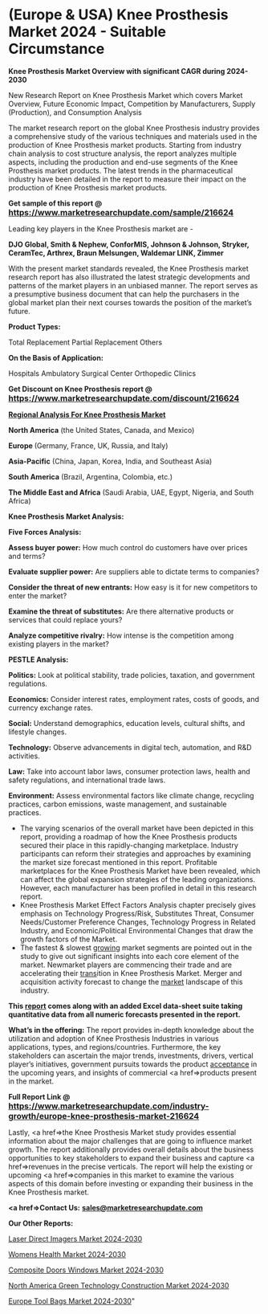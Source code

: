 # (Europe & USA) Knee Prosthesis Market 2024 - Suitable Circumstance

<strong>Knee Prosthesis Market Overview with significant CAGR during 2024-2030</strong>

New Research Report on Knee Prosthesis Market which covers Market Overview, Future Economic Impact, Competition by Manufacturers, Supply (Production), and Consumption Analysis

The market research report on the global Knee Prosthesis industry provides a comprehensive study of the various techniques and materials used in the production of Knee Prosthesis market products. Starting from industry chain analysis to cost structure analysis, the report analyzes multiple aspects, including the production and end-use segments of the Knee Prosthesis market products. The latest trends in the pharmaceutical industry have been detailed in the report to measure their impact on the production of Knee Prosthesis market products.

<strong>Get sample of this report @ <a href=https://www.marketresearchupdate.com/sample/216624><font size=3 color=#0000ff>https://www.marketresearchupdate.com/sample/216624</font></a></strong>

Leading key players in the Knee Prosthesis market are -

<strong>DJO Global, Smith & Nephew, ConforMIS, Johnson & Johnson, Stryker, CeramTec, Arthrex, Braun Melsungen, Waldemar LINK, Zimmer</strong>

With the present market standards revealed, the Knee Prosthesis market research report has also illustrated the latest strategic developments and patterns of the market players in an unbiased manner. The report serves as a presumptive business document that can help the purchasers in the global market plan their next courses towards the position of the market’s future.

<strong>Product Types:</strong>

Total Replacement
Partial Replacement
Others

<strong>On the Basis of Application:</strong>

Hospitals
Ambulatory Surgical Center
Orthopedic Clinics

<strong>Get Discount on Knee Prosthesis report @ <a href=https://www.marketresearchupdate.com/discount/216624><font size=3 color=#0000ff>https://www.marketresearchupdate.com/discount/216624</font></a></strong>

<strong><u><b>Regional Analysis For Knee Prosthesis Market</b></u></strong>

<strong><b>North America</b></strong> (the United States, Canada, and Mexico)

<strong><b>Europe </b></strong>(Germany, France, UK, Russia, and Italy)

<strong><b>Asia-Pacific</b></strong> (China, Japan, Korea, India, and Southeast Asia)

<strong><b>South America</b></strong> (Brazil, Argentina, Colombia, etc.)

<strong><b>The Middle East and Africa</b></strong> (Saudi Arabia, UAE, Egypt, Nigeria, and South Africa)

<strong>Knee Prosthesis Market Analysis:</strong>

<strong>Five Forces Analysis:</strong>

<strong>Assess buyer power:</strong> How much control do customers have over prices and terms?

<strong>Evaluate supplier power:</strong> Are suppliers able to dictate terms to companies?

<strong>Consider the threat of new entrants:</strong> How easy is it for new competitors to enter the market?

<strong>Examine the threat of substitutes:</strong> Are there alternative products or services that could replace yours?

<strong>Analyze competitive rivalry:</strong> How intense is the competition among existing players in the market?

<strong>PESTLE Analysis:</strong>

<strong>Politics:</strong> Look at political stability, trade policies, taxation, and government regulations.

<strong>Economics:</strong> Consider interest rates, employment rates, costs of goods, and currency exchange rates.

<strong>Social:</strong> Understand demographics, education levels, cultural shifts, and lifestyle changes.

<strong>Technology:</strong> Observe advancements in digital tech, automation, and R&D activities.

<strong>Law:</strong> Take into account labor laws, consumer protection laws, health and safety regulations, and international trade laws.

<strong>Environment:</strong> Assess environmental factors like climate change, recycling practices, carbon emissions, waste management, and sustainable practices.

<ul>
  <li>The varying scenarios of the overall market have been depicted in this report, providing a roadmap of how the Knee Prosthesis products secured their place in this rapidly-changing marketplace. Industry participants can reform their strategies and approaches by examining the market size forecast mentioned in this report. Profitable marketplaces for the Knee Prosthesis Market have been revealed, which can affect the global expansion strategies of the leading organizations. However, each manufacturer has been profiled in detail in this research report.</li>
  <li>Knee Prosthesis Market Effect Factors Analysis chapter precisely gives emphasis on Technology Progress/Risk, Substitutes Threat, Consumer Needs/Customer Preference Changes, Technology Progress in Related Industry, and Economic/Political Environmental Changes that draw the growth factors of the Market.</li>
  <li>The fastest &amp; slowest <a href=ASDF991299>growing</a> market segments are pointed out in the study to give out significant insights into each core element of the market. Newmarket players are commencing their trade and are accelerating their <a href=>trans</a>ition in Knee Prosthesis Market. Merger and acquisition activity forecast to change the <a href=>market</a> landscape of this industry.</li>
</ul>
<strong>This <a href=>report</a> comes along with an added Excel data-sheet suite taking quantitative data from all numeric forecasts presented in the report.</strong>

<strong>What’s in the offering:</strong> The report provides in-depth knowledge about the utilization and adoption of Knee Prosthesis Industries in various applications, types, and regions/countries. Furthermore, the key stakeholders can ascertain the major trends, investments, drivers, vertical player’s initiatives, government pursuits towards the product <a href=ASDF881288>acceptance</a> in the upcoming years, and insights of commercial <a href=>products</a> present in the market.

<strong>Full Report Link @ <a href=https://www.marketresearchupdate.com/industry-growth/europe-knee-prosthesis-market-216624><font size=3 color=#0000ff>https://www.marketresearchupdate.com/industry-growth/europe-knee-prosthesis-market-216624</font></a></strong>

Lastly, <a href=>the</a> Knee Prosthesis Market study provides essential information about the major challenges that are going to influence market growth. The report additionally provides overall details about the business opportunities to key stakeholders to expand their business and capture <a href=>revenues</a> in the precise verticals. The report will help the existing or upcoming <a href=>companies</a> in this market to examine the various aspects of this domain before investing or expanding their business in the Knee Prosthesis market.

<strong><a href=><strong>Contact Us:</strong></a></strong>
<strong>sales@marketresearchupdate.com</strong>

<strong>Our Other Reports:</strong>

<a href=https://www.linkedin.com/pulse/laser-direct-imagers-market-has-huge-growth-industry>Laser Direct Imagers Market 2024-2030</a>

<a href=https://www.linkedin.com/pulse/womens-health-market-2023-analysis-growth-drivers>Womens Health Market 2024-2030</a>

<a href=https://www.linkedin.com/pulse/composite-doors-windows-market-outlooks-2023>Composite Doors Windows Market 2024-2030</a>

<a href=https://www.linkedin.com/pulse/north-america-green-technology-construction-market-nzyqf/>North America Green Technology Construction Market 2024-2030</a>

<a href=https://www.linkedin.com/pulse/europe-tool-bags-market-research-report-2023-predicting-jcatc/>Europe Tool Bags Market 2024-2030</a>"
